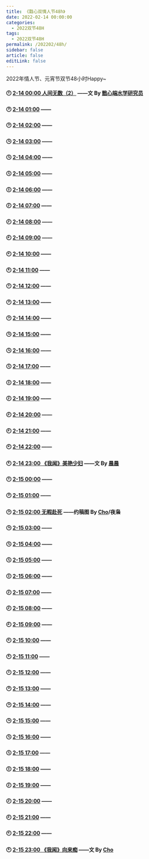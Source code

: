 ```yaml
---
title: 《戬心双情人节48h》
date: 2022-02-14 00:00:00
categories: 
  - 2022双节48H
tags: 
  - 2022双节48H
permalink: /202202/48h/
sidebar: false
article: false
editLink: false
---
```


2022年情人节、元宵节双节48小时Happy~

#### 🕛 [2-14 00:00 人间无数（2）](/pages/3f2ea4/) ——文 By [戬心端水学研究员](/categories/?category=戬心端水学研究员)
<!-- f32240 -->
#### 🕐 [2-14 01:00](/pages/78fb54/) ——
<!-- 89799a -->
#### 🕑 [2-14 02:00](/pages/79f795/) ——
<!-- c0ab6e -->
#### 🕒 [2-14 03:00](/pages/7d0cbc/) ——
<!-- 70797d -->
#### 🕓 [2-14 04:00](/pages/fec6dc/) ——
<!-- 137ae0 -->
#### 🕔 [2-14 05:00](/pages/edd3ed/) ——
<!-- 730e47 -->
#### 🕕 [2-14 06:00](/pages/1f5c2a/) ——
<!-- 6908c1 -->
#### 🕖 [2-14 07:00](/pages/3e8a73/) ——
<!-- 957c35 -->
#### 🕗 [2-14 08:00](/pages/49f6a4/) ——
<!-- 958e5f -->
#### 🕘 [2-14 09:00](/pages/e925dc/) ——
<!-- c2f5bf -->
#### 🕙 [2-14 10:00](/pages/a83c9b/) ——
<!-- 69b735 -->
#### 🕚 [2-14 11:00](/pages/65dc00/) ——
<!-- 02a279 -->
#### 🕛 [2-14 12:00](/pages/ac3a27/) ——
<!-- defedc -->
#### 🕐 [2-14 13:00](/pages/025ad2/) ——
<!-- bae58a -->
#### 🕑 [2-14 14:00](/pages/6355e3/) ——
<!-- f05289 -->
#### 🕒 [2-14 15:00](/pages/0e629c/) ——
<!-- 08f891 -->
#### 🕓 [2-14 16:00](/pages/d46fd1/) ——
<!-- 3c6af3 -->
#### 🕔 [2-14 17:00](/pages/20b715/) ——
<!-- 3b922b -->
#### 🕕 [2-14 18:00](/pages/4fdd39/) ——
<!-- d000b5 -->
#### 🕖 [2-14 19:00](/pages/a3fb92/) ——
<!-- 33fbd7 -->
#### 🕗 [2-14 20:00](/pages/1befef/) ——
<!-- ce28bf -->
#### 🕘 [2-14 21:00](/pages/709988/) ——
<!-- 8d5743 -->
#### 🕙 [2-14 22:00](/pages/ea03b6/) ——
<!-- b8013a -->
#### 🕚 [2-14 23:00 《我闻》美艳少妇](/pages/a2fb93/) ——文 By [晨晨](/categories/?category=晨晨)
<!-- 85cc28 -->
#### 🕛 [2-15 00:00](/pages/47245c/) ——
<!-- 0d57e7 -->
#### 🕐 [2-15 01:00](/pages/d934db/) ——
<!-- 4ff6d9 -->
#### 🕑 [2-15 02:00 无暇赴死](/pages/e47428/) ——约稿图 By [Cho](/categories/?category=Cho)/夜枭
<!-- c8f5c5 -->
#### 🕒 [2-15 03:00](/pages/8d45d5/) ——
<!-- c48169 -->
#### 🕓 [2-15 04:00](/pages/ff4552/) ——
<!-- ca45e2 -->
#### 🕔 [2-15 05:00](/pages/cb4485/) ——
<!-- 8b4668 -->
#### 🕕 [2-15 06:00](/pages/d568d8/) ——
<!-- f132dc -->
#### 🕖 [2-15 07:00](/pages/40a8c3/) ——
<!-- 5b3cfc -->
#### 🕗 [2-15 08:00](/pages/362ba8/) ——
<!-- add454 -->
#### 🕘 [2-15 09:00](/pages/085de9/) ——
<!-- a08eef -->
#### 🕙 [2-15 10:00](/pages/cc880d/) ——
<!-- a63028 -->
#### 🕚 [2-15 11:00](/pages/5b9f55/) ——
<!-- 278e5e -->
#### 🕛 [2-15 12:00](/pages/9d0c3e/) ——
<!-- 2eaccd -->
#### 🕐 [2-15 13:00](/pages/c99702/) ——
<!-- 069198 -->
#### 🕑 [2-15 14:00](/pages/5803ce/) ——
<!-- 9dc194 -->
#### 🕒 [2-15 15:00](/pages/37510a/) ——
<!-- b4434d -->
#### 🕓 [2-15 16:00](/pages/f039b4/) ——
<!-- 892d72 -->
#### 🕔 [2-15 17:00](/pages/fa82d6/) ——
<!-- 3f2124 -->
#### 🕕 [2-15 18:00](/pages/6c0cae/) ——
<!-- 061a94 -->
#### 🕖 [2-15 19:00](/pages/c1193b/) ——
<!-- d51c3b -->
#### 🕗 [2-15 20:00](/pages/485baa/) ——
<!-- 55e23b -->
#### 🕘 [2-15 21:00](/pages/ae9a66/) ——
<!-- e31477 -->
#### 🕙 [2-15 22:00](/pages/35fe92/) ——
<!-- 7a81ce -->
#### 🕚 [2-15 23:00 《我闻》向来痴](/pages/840c5e/) ——文 By [Cho](/categories/?category=Cho)
<!-- 0f4e3d -->